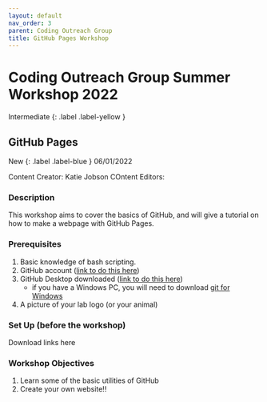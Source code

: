```yaml
---
layout: default
nav_order: 3
parent: Coding Outreach Group
title: GitHub Pages Workshop
---
```


# Coding Outreach Group Summer Workshop 2022
Intermediate 
{: .label .label-yellow }
## GitHub Pages
New
{: .label .label-blue }
06/01/2022

Content Creator: Katie Jobson
COntent Editors:

### Description

This workshop aims to cover the basics of GitHub, and will give a tutorial on how to make a webpage with GitHub Pages.

### Prerequisites

1. Basic knowledge of bash scripting. 
2. GitHub account ([link to do this here](https://github.com/))
3. GitHub Desktop downloaded ([link to do this here](https://desktop.github.com/))
    - if you have a Windows PC, you will need to download [git for Windows](https://gitforwindows.org/)
4. A picture of your lab logo (or your animal)
    
### Set Up (before the workshop)

Download links here

### Workshop Objectives

1. Learn some of the basic utilities of GitHub
2. Create your own website!!

